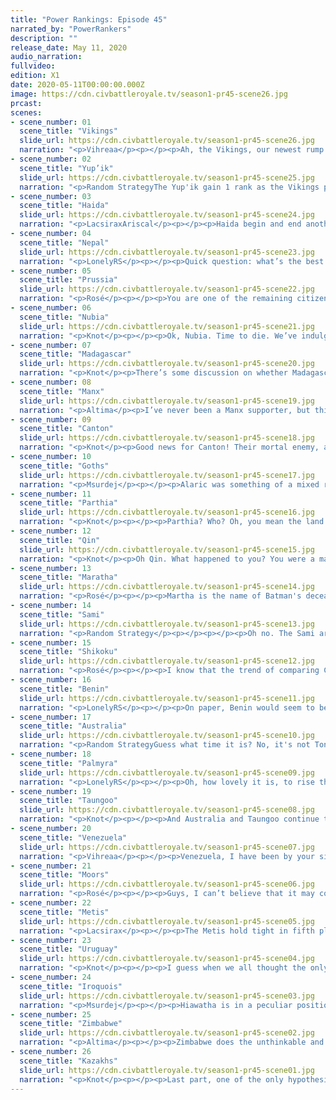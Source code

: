 ```yaml
---
title: "Power Rankings: Episode 45"
narrated_by: "PowerRankers"
description: ""
release_date: May 11, 2020
audio_narration:
fullvideo:
edition: X1
date: 2020-05-11T00:00:00.000Z
image: https://cdn.civbattleroyale.tv/season1-pr45-scene26.jpg
prcast:
scenes:
- scene_number: 01
  scene_title: "Vikings"
  slide_url: https://cdn.civbattleroyale.tv/season1-pr45-scene26.jpg
  narration: "<p>Vihreaa</p><p></p><p>Ah, the Vikings, our newest rump state. I must admit, I found myself forgetting multiple times that the Vikings had land holdings in Greenland, but it appears that they will continue to live on after they lose all of their holdings in Europe, remaining as a small greenland country. In another timeline, this may have been a eulogy, or even a testament to their strength and success, but here we are. Though Ragnar may be bottom of the scoreboard, he will at least be able to watch the royale continue from a city he can call his own.</p>"
- scene_number: 02
  scene_title: "Yup’ik"
  slide_url: https://cdn.civbattleroyale.tv/season1-pr45-scene25.jpg
  narration: "<p>Random StrategyThe Yup'ik gain 1 rank as the Vikings plummet below them. The most interesting thing that happened this part was that one of their spies stole a renaissance-era tech on turn 265, but I don't know which tech it was. The options are Astronomy, Acoustics and Banking since those are the only renaissance-era techs they have the prerequisites for.</p>"
- scene_number: 03
  scene_title: "Haida"
  slide_url: https://cdn.civbattleroyale.tv/season1-pr45-scene24.jpg
  narration: "<p>LacsiraxAriscal</p><p></p><p>Haida begin and end another war with their fellow rumplings the Yup’ik. In one CBRX test, the Haida took out the Yup’ik in 40 turns, one of the most incredible starts I’ve ever seen in an AI game. They had two whole chances to replicate that in the real thing, but both times Koyah turned up mildly inebriated and completely incompetent. As a Haida fan since day one… Riel, please, spike Koyah’s salmon and put them out of their misery.</p>"
- scene_number: 04
  scene_title: "Nepal"
  slide_url: https://cdn.civbattleroyale.tv/season1-pr45-scene23.jpg
  narration: "<p>LonelyRS</p><p></p><p>Quick question: what’s the best way to summarize the state of Nepal since Endgame began? If you said “dissolving in slow motion,” then congratulations, you’re (probably) correct. Nepal’s been doing better here than they had in the final days of the main game, but the difference is hardly noticeable when the situation’s essentially the same in both games. Without the Himalayas to hide behind, Nepal would be long since dead, repurposed into a lovely carpet fit for use at the coronation ceremony of India’s new ruler. Even with the mountains there essentially cutting off the nation from the rest of the world, Taungoo’s still been slowly wearing down Kathmandu. Despite all the praise given to them for how they’ve been handling things, Nepal’s situation is the same as it ever was. The instant an enemy with planes turns against them, they can kiss their hopes of making it to the world war goodbye. Endgame may have been a mercy for Nepal, but it’s nothing more than a small one. All Nepal’s been granted, after all, is a stay of execution.</p>"
- scene_number: 05
  scene_title: "Prussia"
  slide_url: https://cdn.civbattleroyale.tv/season1-pr45-scene22.jpg
  narration: "<p>Rosé</p><p></p><p>You are one of the remaining citizens of Königsberg, and all you see from day to day is warfare. Your once proud city with a population in the millions has been reduced to a couple hundred of scattered people. Eventually, a group of soldiers in black come charging into the city centre claiming victory over the invaders, and for some reason or another, you think it’s safe to head outside, to see your once great city burnt to cinders all around you, almost like a ghost town of sorts. You say “excuse me, sir, are we finally free from the Vikings’ rule?” To which what seems to be the leader of the group says “Yes, but you’re not exactly going to be under PRUSSIAN rule anytime soon.”</p>"
- scene_number: 06
  scene_title: "Nubia"
  slide_url: https://cdn.civbattleroyale.tv/season1-pr45-scene21.jpg
  narration: "<p>Knot</p><p></p><p>Ok, Nubia. Time to die. We’ve indulged your existence as a civ just slightly above a rump long enough. The ship has long since sailed on you being able to affect the game, came back into port for endgame, then left again leaving you in the dust. You had your chance to do something relevant, and what few cities you have left would be much better used by civs that stand any chance against the blue horde in the east. Good Game Nubia. Get on the sub.</p>"
- scene_number: 07
  scene_title: "Madagascar"
  slide_url: https://cdn.civbattleroyale.tv/season1-pr45-scene20.jpg
  narration: "<p>Knot</p><p>There’s some discussion on whether Madagascar or Nubia is more screwed. Normally being an island civ would keep Madagascar safe from the civs on the continent for quite a while, except Zimbabwe has one of the most effective navies on the cylinder, so much so it took cities from Australia. Yeah, if Zimbabwe even looks at Madagascar, they are toast. Luckily, thanks to the actual war that Zimbabwe is having with Nubia, The power rankers have spoken and decided that Madagascar is in a slightly better position. Their reward is an existence of fear hoping that Zimbabwe never looks their way. Good job guys!</p>"
- scene_number: 08
  scene_title: "Manx"
  slide_url: https://cdn.civbattleroyale.tv/season1-pr45-scene19.jpg
  narration: "<p>Altima</p><p>I’ve never been a Manx supporter, but this has been a hard part to watch- after valiantly fighting the current, history seems poised to repeat itself upon the Manx, as they have both successfully bunted a power out of Scotland only to be runt’d by a stronger, oranger-er power out of nowhere. They haven’t even taken the northern Moorish cities, the one front they should have had the edge. I doubt we’re in F territory, but we’re definitely saying goodbye to Manx relevance as a European power.</p>"
- scene_number: 09
  scene_title: "Canton"
  slide_url: https://cdn.civbattleroyale.tv/season1-pr45-scene18.jpg
  narration: "<p>Knot</p><p>Good news for Canton! Their mortal enemy, and presumed cause of death, the Qin, have been kicked off the continent! The bad news is that their new neighbors are the Kazakhs who are about ten times scarier. Canton better start being friends with the Kazakhs quickly, but if they continue to stay out of trouble, they might outlive their former “Rival.”</p>"
- scene_number: 10
  scene_title: "Goths"
  slide_url: https://cdn.civbattleroyale.tv/season1-pr45-scene17.jpg
  narration: "<p>Msurdej</p><p></p><p>Alaric was something of a mixed result this part. On one hand, they gave away Gothiscandza to Benin, in a move that would make even Maria from Mk 2 go ‘WTF?”. But on the other hand, they managed to grab Koingsberg, the former Prussian capital. With their only current war being against the Vikings, it’s a possibility that Alaric can take Hebedy off the floundering Ragnar. But even then, The Goths have little to no chance of dealing with the constantly expanding Kazakhs, who could steamroll through the Goths in a matter of turns.</p>"
- scene_number: 11
  scene_title: "Parthia"
  slide_url: https://cdn.civbattleroyale.tv/season1-pr45-scene16.jpg
  narration: "<p>Knot</p><p></p><p>Parthia? Who? Oh, you mean the land Mithridates is holding onto for the Kazakhs until they want it later. Yeah, if super powers like the Qin are evaporating, why would Parthia have any chance? Parthia continues to climb solely because most of the civs below them are either actively dying, or incredibly likely to die in like two turns. One quick DOW, and I’ll be writing the eulogy for them next part.</p>"
- scene_number: 12
  scene_title: "Qin"
  slide_url: https://cdn.civbattleroyale.tv/season1-pr45-scene15.jpg
  narration: "<p>Knot</p><p>Oh Qin. What happened to you? You were a major threat not two parts ago. You had excellent stats, you were taking advantage of weak neighbors. You had the entirety of India and North Siberia to expand into. The future looked so bright, but instead your future turned out so blue. Literally, as the Kazakhs painted all your mainland cities teal. Now you sit on the island of Japan, hoping and praying that Ablai Khan doesn’t build a navy to finish them off. Where did it go wrong? By all accounts, you did exactly what a top tier civ is supposed to do, the Kazakhs just happened to do it better. Maybe there was nothing you could do. Perhaps the Khan was destined to win in the end. Regardless, you might be able to rebuild, but your days as a major power are over. All you can do now is bide your time until the Kazakhs come to finish you off. Maybe you can at least put up a fight.</p>"
- scene_number: 13
  scene_title: "Maratha"
  slide_url: https://cdn.civbattleroyale.tv/season1-pr45-scene14.jpg
  narration: "<p>Rosé</p><p></p><p>Martha is the name of Batman's deceased mom and Superman's living mom and plays an inportant and equally stupid role in Batman Vs Superman. However, just like Batman Vs Superman, Maratha the civ has performed mediocrely and has contributed nothing exciting or interesting to endgame, with the exception of a couple of spicy memes about them. The thing is Maratha COULD hypothetically have gone on a little last stand awhile ago, slowly taking chunks off of Palmyra and Parthia(see shikoku for reference), but they instead chose to fail an invasion into India and Nepal repeatedly, and had Zimbabwe of all civs cut out a decent chunk of India. Now, Maratha has been reduced to essentially a fence, blocking of expanisons civs who are actively taking names like Zimbabwe and Taungoo. Ironically enough the fence is not even small enough to make fun of, or close to the Kazakhs to say they are doomed, theyre just there, doing nothing as the world around them is set them is on fire, knowing that they could have been something great, just like Batman V Superman</p>"
- scene_number: 14
  scene_title: "Sami"
  slide_url: https://cdn.civbattleroyale.tv/season1-pr45-scene13.jpg
  narration: "<p>Random Strategy</p><p></p><p></p><p>Oh no. The Sami are the next target of the big blue rectangle. They have already lost Romsa while Snaase and Leavdnja are now flipping. And Sami military has dropped below 10k, in particular it is now lower than Parthia's, the Goths' and Canton's military. After seeing what Kazakhstan did to the Qin, a civ that used to have more than twice Sami's military and production, Eadni should be absolutely terrified. They basically need a very fast peace deal if they don't want to lose everything. The fact that the Vikings are about to be exiled to Greenland is not a consolation prize. And nor is the 1 Shetland isle they got from the Manx because the Manx are about to be swallowed up and replaced by the vastly more powerful Moors. Even if the Sami somehow survive the Kazakhs, they'll be squeezed between two more powerful empires with only a few Prussian and Goth cities to expand to which won't be enough. </p><p></p>"
- scene_number: 15
  scene_title: "Shikoku"
  slide_url: https://cdn.civbattleroyale.tv/season1-pr45-scene12.jpg
  narration: "<p>Rosé</p><p></p><p>I know that the trend of comparing CBRX civs to Mk 2 is long gone, however I believe that in the game's current climate that certain comparisons are definitely valid. Shikoku for example, are resemblant of Kimberly within Mk 2, a civ who is actually decent on its own, but entirely overshadowed by the two monstrosities surrounding them. Can Shikoku win the game from here? Most likely no, but they could still pull off some neat little feats of their own. There are two relatively underpowered civ to their south, so they could continue their streak of dominance that they pulled off at the start of endgame before the Kazakhs and Qin ripped apart their empire. The war on Metis might complicate things, sure, but we are just getting into the age where cross-continental naval wars are feasible, so hopefully they peace out sooner than later.</p><p></p>"
- scene_number: 16
  scene_title: "Benin"
  slide_url: https://cdn.civbattleroyale.tv/season1-pr45-scene11.jpg
  narration: "<p>LonelyRS</p><p></p><p>On paper, Benin would seem to be one of the better also-rans in the tourney, with military, effective science, and production numbers solidly within the second tier of powers. In practice, however, Benin lives a rather unenviable life: they’re the meat in the Moorish/Zimbabwean sandwich that at this point encompasses damn near all of Africa, and they’re in the Sahara to boot. They’re doing rather great so far, of course, but it’s more a matter of when they’ll get annexed into some larger empire in a curb-stomp battle rather than if. Still, though, they do seem to be well-suited to delay the fall of the executioner’s axe; If nothing else, the taking of Gothiscandza in a peace deal proved that they’re at least mildly adept at diplomacy. It’s hard to see Benin growing much larger than they already are, however. Between the size of their larger neighbors and the awfulness of their smaller ones, the winning move here may be not to play.</p>"
- scene_number: 17
  scene_title: "Australia"
  slide_url: https://cdn.civbattleroyale.tv/season1-pr45-scene10.jpg
  narration: "<p>Random StrategyGuess what time it is? No, it's not Tonga time, Tonga has just been captured by Venezuela. It's coalition time! Venezuela, Uruguay, Zimbabwe and Taungoo are all joining in to prevent Australia from getting that coveted 2nd place by doing nothing. And this is a pretty serious problem because Australia's navy is not up to task of defending them. Australia favoured going economics at the cost of all the good naval techs - a mistake when you're on an island. To Australia's credit, they did upgrade their navy from the medieval era to the renaissance this part but the problem is that Uruguay upgraded from renaissance to the enlightenment era at the same time, while Zimbabwe has had an enlightenment era the whole time, so they are still at a tech disadvantage. Taungoo is equal to Australia in terms of naval tech but have just gained the numbers and production advantage (mostly due to Australia losing lots of cities). Venezuela’s navy was the weakest of the 4 but it has now left the war; I guess that's still a good thing because it's one less thing to worry about. Still, they have Zimbabwe establishing a foothold and landing ground troops in Western Australia, Taungoo grabbing Indonesia and Uruguay flipping New Zealand and the East Coast of Australia with just a small handful of ships. The Australian navy has been beaten down and is now about the same size as the Goths’ army. It just can't fight large armadas of frigates. This isn't the first time that Australia has managed to claw its way out of a massive coalition against them and it can yet repeat its performance. But one thing for sure is that being coalitioned and having enemy forces land on your shores is not a situation you want to be in.</p>"
- scene_number: 18
  scene_title: "Palmyra"
  slide_url: https://cdn.civbattleroyale.tv/season1-pr45-scene09.jpg
  narration: "<p>LonelyRS</p><p></p><p>Oh, how lovely it is, to rise three spots without having to do anything. Zenobia may be running back her old pre-E strategy of taking no prisoners early then resting on her laurels for all eternity thereafter, yes, and her civ may be arguably the highest-ranked civ on this list whose chances of victory are almost completely shot, and she may have chosen the worst goddamn tech path imaginable, but hey, at least she isn’t Australia! Doing just about nothing and hoping that the weakness of your neighbors will keep you from feeling the consequences may be an abjectly horrible way to go about doing things, yes, but Zenobia’s neighbors are somehow horrible enough to justify her status as a major power despite her simply horrific choices as of late. Unlike pretty much every other civ which does this terribly, Palmyra still has a viable road to victory, with a few lucky aggression rolls and rebalancing of their tech tree all it would take to launch them firmly back in the limelight. But to be able to pull that sort of thing off would be an impressive feat for an AI-led nation which seems quite content to sit around and watch as Zimbabwe and Kazakhstan slowly circle it like sharks around a bloodied surfer. Palmyra can achieve victory from here, yes. Stranger things have happened, after all, and their crop of neighbors still somehow leaves even more to be desired than they do. But if you were to count Zenobia out now, nobody would raise much of a fuss.</p>"
- scene_number: 19
  scene_title: "Taungoo"
  slide_url: https://cdn.civbattleroyale.tv/season1-pr45-scene08.jpg
  narration: "<p>Knot</p><p></p><p>And Australia and Taungoo continue to play musical chairs with each other, as Taungoo comes back out ahead of the green giant. The possible destruction of Australia is the best possible outcome at the moment for the Goo. Before this part, Aussie and Taungoo were fairly evenly matched, so it wasn’t really tenable for the Goo to take more than a few cities off of Australia. Now that the Aussies are besieged on all sides, this is Taungoo’s best chance to finally expand and be a serious contender to win. Unfortunately, it’s also probably their last chance considering their new neighbors to the north.</p>"
- scene_number: 20
  scene_title: "Venezuela"
  slide_url: https://cdn.civbattleroyale.tv/season1-pr45-scene07.jpg
  narration: "<p>Vihreaa</p><p></p><p>Venezuela, I have been by your side since day one. As possibly Venezuela’s biggest fan, creator of their civball, creator of their shitposts, I am proud to say that Venezuela has reached their record highest rank of all time this week, placing seventh in the Power Rankings. Venezuela at first appeared to be stuck between two world powers, Uruguay and the Iroquois, but things may be looking up for them, as they begin expanding into the Pacific. With a weakened Qin and bogged down Australia, Venezuela may find their niche with a Pacific empire.</p>"
- scene_number: 21
  scene_title: "Moors"
  slide_url: https://cdn.civbattleroyale.tv/season1-pr45-scene06.jpg
  narration: "<p>Rosé</p><p></p><p>Guys, I can’t believe that it may come to this, but The Moors might be the last stand against the Kazakhs. I know some of you are thinking “but what about Zimbabwe and the Iroquois they’re a lot stronger than the Moors”, to which I say you’re right, but they are too far to attack. By the time the baby blue blob reaches them, it is likely that the blob will have carpeted nearly all of Asia and likely parts of Europe and North America, being too big to contain. The Moors, however, are actually close enough to the Kazakhs to actually make a stand against them, while not too close, giving them time to build up. The Moors have actually gone to work this part too, making the Manx look like a tool this part and possibly taking the entire British Isles. The Moors actually have a couple of advantages over the Kazakhs too, having an actual navy is the obvious one, so at the very least naval support is possible, along with proper defensive terrain like their many seas, rivers, mountains, etc. that the Moors can use for a proper defense of their homeland. Furthermore, the Moors actually have a significant tech advantage of the Kazakhs, and that will likely only expand when they put their newly captured cites to use. Moors, we’re rooting for you baby.  </p>"
- scene_number: 22
  scene_title: "Metis"
  slide_url: https://cdn.civbattleroyale.tv/season1-pr45-scene05.jpg
  narration: "<p>Lacsirax</p><p></p><p>The Metis hold tight in fifth place. It’s not a surprise that they don’t move in rank this week, given they weren’t mentioned once. Seriously! Haida got called out three times, but the big blue behemoth that devoured them didn’t merit a mention this ep. The real story’s in the stats then, as Riel’s production begins to pull away from Hiawatha (that tends to happen when you found a lot of cities). On the other hand, their effective science is just over half of the Iroquois’ (that also tends to happen when you found a lot of cities). There’s already a huge tech disparity, so don’t expect the minor production edge to hand the continent to Riel any time soon. Still, there are opportunities on other shores - with Qin and Shikoku recently runted, a decent naval buildup could see an unlikely transpacific empire emerge. Hey, naval supremacy isn’t exactly a trait of the Metis, but then it isn’t what you’d expect of Zimbabwe either, you know?</p>"
- scene_number: 23
  scene_title: "Uruguay"
  slide_url: https://cdn.civbattleroyale.tv/season1-pr45-scene04.jpg
  narration: "<p>Knot</p><p></p><p>I guess when we all thought the only possible expansion route for Uruguay was through Venezuela, we should have considered that they would randomly steal cities from Australia with magic ghost powers. Silly us. On a more serious note, the war with Australia could either go very well or very poorly. With the growing problem that is the Kazakhs, Uruguay really needs to focus on bulking up, and eating Venezuela. Throwing resources away on a useless war with Australia could result in them stagnating, and not being able to push through Venezuela before it’s too late. On the flip side, if they do manage to make gains in this war, it could be exactly what they need to push past Venezuela and finish them off. Regardless of what happens, Uruguay needs to break the stalemate soon before other blue nations leave them completely in the dust.</p>"
- scene_number: 24
  scene_title: "Iroquois"
  slide_url: https://cdn.civbattleroyale.tv/season1-pr45-scene03.jpg
  narration: "<p>Msurdej</p><p></p><p>Hiawatha is in a peculiar position. They’re still in third place, but the gap between Iroquois and the other top two civs is growing. Zimbabwe has begun a semi-successful war against Australia, building more of a beachhead in Western Australia. The Kazakhs, well.... They’re the Kazakhs; and they’ve just subsumed most of the Qin. The Iroquois, meanwhile, managed to take a pair of cities from the collapsing Sami. If this keeps up, Hiawatha won’t be able to keep up, and probably surpassed by other civs like Uruguay who keep their gains up.</p>"
- scene_number: 25
  scene_title: "Zimbabwe"
  slide_url: https://cdn.civbattleroyale.tv/season1-pr45-scene02.jpg
  narration: "<p>Altima</p><p></p><p>Zimbabwe does the unthinkable and successfully prosecutes an intercontinental naval war upon Australian, violently breaching the Fortress Continent with the aid of powers north and south of it, and has more forces on the way. However, the war is far from over, and if Mutota looks to take on (or at least not die horribly to) the rising Khan, he needs to win this war faster and harder than his teammates so that he can claim enough of Australia to turn it’s sizable industrial potential to his advantage. </p><p></p><p>He also really needs to finally get around to killing Nubia- seriously, how has he managed to outperform traditional AI naval incompetence to take out Australia, an actual contender, while still failing to take out a three-city nothing state that has never not been in a war that could kill it? Get it together, Mutota, you don’t have the time for this.</p>"
- scene_number: 26
  scene_title: "Kazakhs"
  slide_url: https://cdn.civbattleroyale.tv/season1-pr45-scene01.jpg
  narration: "<p>Knot</p><p></p><p>Last part, one of the only hypothesized ways to possibly stop the Kazakhs happened, where two of their strongest neighbors, the Sami, and the Qin went to war with them. The end result of this is that the continent of Asia can basically be referred to as Kazakhstan now, containing the nation of Kazakhstan, and that’s it. There is absolutely no contest about who’s number 1 right now. They have almost twice the production of Zimbabwe, and 22 more cities than the Metis, and the scariest thing is that they aren’t done with the Sami yet, and haven’t even started on Europe. The game is not over. There’s still time for another power on a different continent to rise, and maybe the Moors can slow the Kazakhs down, but the number of civs who can still win at this point comes down to who could possibly catch up to the Kazakhs? And that list is getting smaller and smaller.</p>"
---
```

